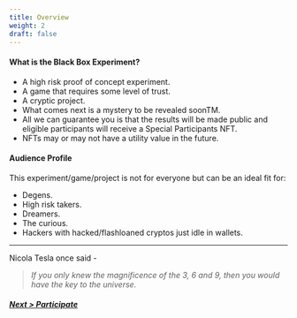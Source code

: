 ```yaml
---
title: Overview
weight: 2
draft: false
---
```


#### What is the Black Box Experiment?

* A high risk proof of concept experiment.
* A game that requires some level of trust.
* A cryptic project.
* What comes next is a mystery to be revealed soonTM.
* All we can guarantee you is that the results will be made public and eligible participants will receive a Special Participants NFT.
* NFTs may or may not have a utility value in the future.

#### Audience Profile
This experiment/game/project is not for everyone but can be an ideal fit for:

* Degens.
* High risk takers.
* Dreamers.
* The curious.
* Hackers with hacked/flashloaned cryptos just idle in wallets.
-----------

Nicola Tesla once said -
> _If you only knew the magnificence of the 3, 6 and 9, then you would have the key to the universe._

##### [Next > Participate](#participate)